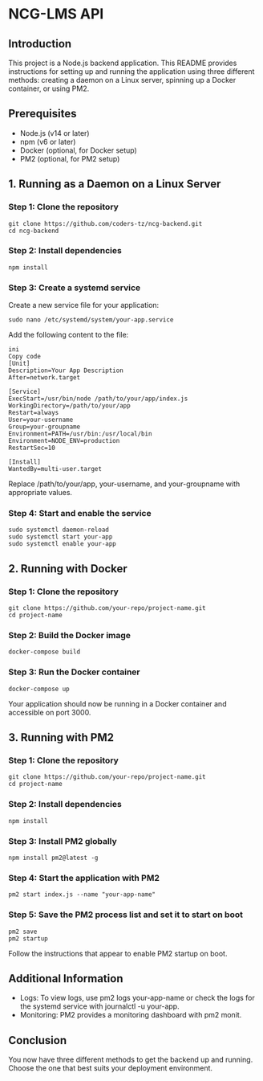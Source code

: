 # NCG-LMS API

## Introduction

This project is a Node.js backend application. This README provides instructions for setting up and running the application using three different methods: creating a daemon on a Linux server, spinning up a Docker container, or using PM2.

## Prerequisites

- Node.js (v14 or later)
- npm (v6 or later)
- Docker (optional, for Docker setup)
- PM2 (optional, for PM2 setup)

## 1. Running as a Daemon on a Linux Server

### Step 1: Clone the repository
    git clone https://github.com/coders-tz/ncg-backend.git
    cd ncg-backend
    

### Step 2: Install dependencies

    npm install

### Step 3: Create a systemd service
Create a new service file for your application:

    sudo nano /etc/systemd/system/your-app.service

Add the following content to the file:

    ini
    Copy code
    [Unit]
    Description=Your App Description
    After=network.target

    [Service]
    ExecStart=/usr/bin/node /path/to/your/app/index.js
    WorkingDirectory=/path/to/your/app
    Restart=always
    User=your-username
    Group=your-groupname
    Environment=PATH=/usr/bin:/usr/local/bin
    Environment=NODE_ENV=production
    RestartSec=10

    [Install]
    WantedBy=multi-user.target

Replace /path/to/your/app, your-username, and your-groupname with appropriate values.

### Step 4: Start and enable the service

    sudo systemctl daemon-reload
    sudo systemctl start your-app
    sudo systemctl enable your-app

## 2. Running with Docker
### Step 1: Clone the repository

    git clone https://github.com/your-repo/project-name.git
    cd project-name
### Step 2: Build the Docker image

    docker-compose build
### Step 3: Run the Docker container

    docker-compose up

Your application should now be running in a Docker container and accessible on port 3000.

## 3. Running with PM2
### Step 1: Clone the repository

    git clone https://github.com/your-repo/project-name.git
    cd project-name
### Step 2: Install dependencies

    npm install
### Step 3: Install PM2 globally

    npm install pm2@latest -g

### Step 4: Start the application with PM2

    pm2 start index.js --name "your-app-name"

### Step 5: Save the PM2 process list and set it to start on boot

    pm2 save
    pm2 startup

Follow the instructions that appear to enable PM2 startup on boot.

## Additional Information
 - Logs: To view logs, use pm2 logs your-app-name or check the logs for the systemd service with journalctl -u your-app.
 - Monitoring: PM2 provides a monitoring dashboard with pm2 monit.

## Conclusion
You now have three different methods to get the backend up and running. Choose the one that best suits your deployment environment.